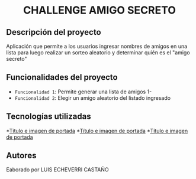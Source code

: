 
<h1 align="center">CHALLENGE AMIGO SECRETO</h1>

<h2>Descripción del proyecto</h2>

<p>Aplicación que permite a los usuarios ingresar nombres de amigos en una lista para luego realizar un sorteo aleatorio y determinar quién es el "amigo secreto"</p>

## Funcionalidades del proyecto
- `Funcionalidad 1`: Permite generar una lista de amigos 1- 
- `Funcionalidad 2`: Elegir un amigo aleatorio del listado ingresado

## Tecnologías utilizadas
*[Título e imagen de portada](#HTML)
*[Título e imagen de portada](#CSS)
*[Título e imagen de portada](#JAVASCRIPT)

## Autores
Eaborado por LUIS ECHEVERRI CASTAÑO